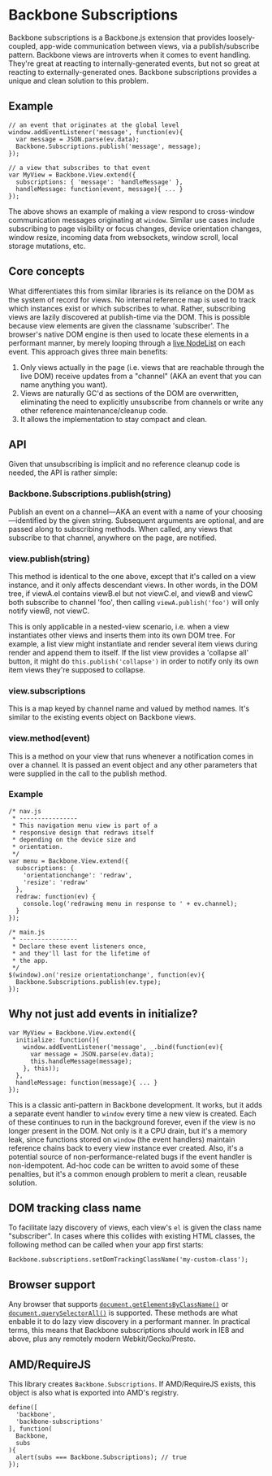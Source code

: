 # Backbone Subscriptions

Backbone subscriptions is a Backbone.js extension that provides loosely-coupled, app-wide communication between views, via a publish/subscribe pattern.
Backbone views are introverts when it comes to event handling.
They're great at reacting to internally-generated events, but not so great at reacting to externally-generated ones.
Backbone subscriptions provides a unique and clean solution to this problem.

## Example

    // an event that originates at the global level
    window.addEventListener('message', function(ev){
      var message = JSON.parse(ev.data);
      Backbone.Subscriptions.publish('message', message);
    });

    // a view that subscribes to that event
    var MyView = Backbone.View.extend({
      subscriptions: { 'message': 'handleMessage' },
      handleMessage: function(event, message){ ... }
    });

The above shows an example of making a view respond to cross-window communication messages originating at `window`.
Similar use cases include subscribing to page visibility or focus changes, device orientation changes, window resize, incoming data from websockets, window scroll, local storage mutations, etc.

## Core concepts

What differentiates this from similar libraries is its reliance on the DOM as the system of record for views.
No internal reference map is used to track which instances exist or which subscribes to what.
Rather, subscribing views are lazily discovered at publish-time via the DOM.
This is possible because view elements are given the classname 'subscriber'.
The browser's native DOM engine is then used to locate these elements in a performant manner, by merely looping through a [live NodeList](https://developer.mozilla.org/en-US/docs/Web/API/NodeList#A_.22live.22_collection) on each event.
This approach gives three main benefits:

 1. Only views actually in the page (i.e. views that are reachable through the live DOM) receive updates from a "channel" (AKA an event that you can name anything you want).
 2. Views are naturally GC'd as sections of the DOM are overwritten, eliminating the need to explicitly unsubscribe from channels or write any other reference maintenance/cleanup code.
 3. It allows the implementation to stay compact and clean.

## API

Given that unsubscribing is implicit and no reference cleanup code is needed, the API is rather simple:

### Backbone.Subscriptions.publish(string)

Publish an event on a channel—AKA an event with a name of your choosing—identified by the given string.
Subsequent arguments are optional, and are passed along to subscribing methods.
When called, any views that subscribe to that channel, anywhere on the page, are notified.

### view.publish(string)

This method is identical to the one above, except that it's called on a view instance, and it only affects descendant views.
In other words, in the DOM tree, if viewA.el contains viewB.el but not viewC.el, and viewB and viewC both subscribe to channel 'foo', then calling `viewA.publish('foo')` will only notify viewB, not viewC.

This is only applicable in a nested-view scenario, i.e. when a view instantiates other views and inserts them into its own DOM tree.
For example, a list view might instantiate and render several item views during render and append them to itself.
If the list view provides a 'collapse all' button, it might do `this.publish('collapse')` in order to notify only its own item views they're supposed to collapse.

### view.subscriptions

This is a map keyed by channel name and valued by method names.
It's similar to the existing events object on Backbone views.

### view.method(event)

This is a method on your view that runs whenever a notification comes in over a channel.
It is passed an event object and any other parameters that were supplied in the call to the publish method.

### Example

    /* nav.js
     * ----------------
     * This navigation menu view is part of a
     * responsive design that redraws itself
     * depending on the device size and
     * orientation.
     */
    var menu = Backbone.View.extend({
      subscriptions: {
        'orientationchange': 'redraw',
        'resize': 'redraw'
      },
      redraw: function(ev) {
        console.log('redrawing menu in response to ' + ev.channel);
      }
    });

    /* main.js
     * ----------------
     * Declare these event listeners once,
     * and they'll last for the lifetime of
     * the app.
     */
    $(window).on('resize orientationchange', function(ev){
      Backbone.Subscriptions.publish(ev.type);
    });

## Why not just add events in initialize?

    var MyView = Backbone.View.extend({
      initialize: function(){
        window.addEventListener('message', _.bind(function(ev){
          var message = JSON.parse(ev.data);
          this.handleMessage(message);
        }, this));
      },
      handleMessage: function(message){ ... }
    });

This is a classic anti-pattern in Backbone development.
It works, but it adds a separate event handler to `window` every time a new view is created.
Each of these continues to run in the background forever, even if the view is no longer present in the DOM.
Not only is it a CPU drain, but it's a memory leak, since functions stored on `window` (the event handlers) maintain reference chains back to every view instance ever created.
Also, it's a potential source of non-performance-related bugs if the event handler is non-idempotent.
Ad-hoc code can be written to avoid some of these penalties, but it's a common enough problem to merit a clean, reusable solution.

## DOM tracking class name

To facilitate lazy discovery of views, each view's `el` is given the class name "subscriber". In cases where this collides with existing HTML classes, the following method can be called when your app first starts:

    Backbone.subscriptions.setDomTrackingClassName('my-custom-class');

## Browser support

Any browser that supports [`document.getElementsByClassName()`](https://developer.mozilla.org/en-US/docs/Web/API/document.getElementsByClassName) or [`document.querySelectorAll()`](http://www.w3.org/TR/selectors-api2/) is supported.
These methods are what enbable it to do lazy view discovery in a performant manner.
In practical terms, this means that Backbone subscriptions should work in IE8 and above, plus any remotely modern Webkit/Gecko/Presto.

## AMD/RequireJS

This library creates `Backbone.Subscriptions`. If AMD/RequireJS exists, this object is also what is exported into AMD's registry.

    define([
      'backbone',
      'backbone-subscriptions'
    ], function(
      Backbone,
      subs
    ){
      alert(subs === Backbone.Subscriptions); // true
    });
